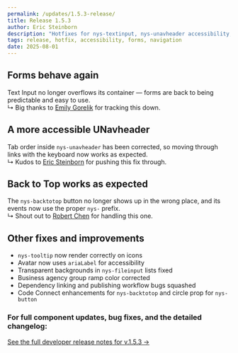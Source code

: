 ```yaml
---
permalink: /updates/1.5.3-release/
title: Release 1.5.3
author: Eric Steinborn
description: "Hotfixes for nys-textinput, nys-unavheader accessibility, and nys-backtotop behavior."
tags: release, hotfix, accessibility, forms, navigation
date: 2025-08-01
---
```


## Forms behave again
Text Input no longer overflows its container — forms are back to being predictable and easy to use.  
↳ Big thanks to [Emily Gorelik](https://github.com/emilygorelik) for tracking this down.  

## A more accessible UNavheader
Tab order inside `nys-unavheader` has been corrected, so moving through links with the keyboard now works as expected.  
↳ Kudos to [Eric Steinborn](https://github.com/esteinborn) for pushing this fix through.  

## Back to Top works as expected
The `nys-backtotop` button no longer shows up in the wrong place, and its events now use the proper `nys-` prefix.  
↳ Shout out to [Robert Chen](https://github.com/NovaCat35) for handling this one.  

## Other fixes and improvements
- `nys-tooltip` now render correctly on icons  
- Avatar now uses `ariaLabel` for accessibility  
- Transparent backgrounds in `nys-fileinput` lists fixed  
- Business agency group ramp color corrected  
- Dependency linking and publishing workflow bugs squashed  
- Code Connect enhancements for `nys-backtotop` and circle prop for `nys-button`

### For full component updates, bug fixes, and the detailed changelog:  
[See the full developer release notes for v.1.5.3 →](https://github.com/ITS-HCD/nysds/releases/tag/v1.5.3 "https://github.com/its-hcd/nysds/releases/tag/v1.5.3")